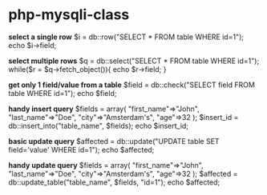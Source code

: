 php-mysqli-class
================

	
**select a single row**
	$i = db::row("SELECT * FROM table WHERE id=1");
	echo $i->field;


**select multiple rows**
	$q = db::select("SELECT * FROM table WHERE id=1");
	while($r = $q->fetch_object()){
		echo $r->field;
	}

**get only 1 field/value from a table**
	$field = db::check("SELECT field FROM table WHERE id=1");
	echo $field;


**handy insert query**
	$fields = array(
			"first_name"=>"John",
			"last_name"=>"Doe",
			"city"=>"Amsterdam's",
			"age"=>32
		);
	$insert_id = db::insert_into("table_name", $fields);
	echo $insert_id;


**basic update query**
	$affected = db::update("UPDATE table SET field='value' WHERE id=1");
	echo $affected;


**handy update query**
	$fields = array(
			"first_name"=>"John",
			"last_name"=>"Doe",
			"city"=>"Amsterdam's",
			"age"=>32
		);
	$affected = db::update_table("table_name", $fields, "id=1");
	echo $affected;
